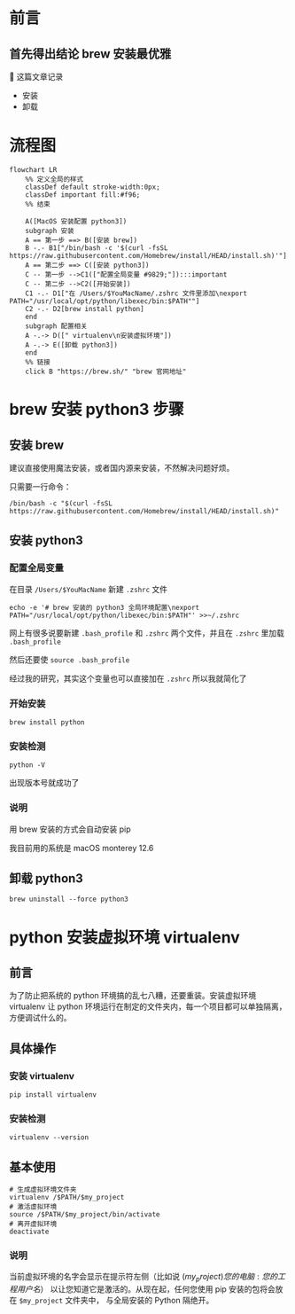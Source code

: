 # 前言

## 首先得出结论 brew 安装最优雅

📝 这篇文章记录
- 安装
- 卸载

# 流程图
```mermaid
flowchart LR
    %% 定义全局的样式
    classDef default stroke-width:0px;
    classDef important fill:#f96;
    %% 结束
    
    A([MacOS 安装配置 python3])
    subgraph 安装
    A == 第一步 ==> B([安装 brew])
    B -.- B1["/bin/bash -c '$(curl -fsSL https://raw.githubusercontent.com/Homebrew/install/HEAD/install.sh)'"]
    A == 第二步 ==> C([安装 python3])
    C -- 第一步 -->C1(["配置全局变量 #9829;"]):::important
    C -- 第二步 -->C2([开始安装])
    C1 -.- D1["在 /Users/$YouMacName/.zshrc 文件里添加\nexport PATH="/usr/local/opt/python/libexec/bin:$PATH""]
    C2 -.- D2[brew install python]
    end
    subgraph 配置相关
    A -.-> D([" virtualenv\n安装虚拟环境"])
    A -.-> E([卸载 python3])
    end
    %% 链接
    click B "https://brew.sh/" "brew 官网地址"
```

# brew 安装 python3 步骤
## 安装 brew
建议直接使用魔法安装，或者国内源来安装，不然解决问题好烦。

只需要一行命令：
```
/bin/bash -c "$(curl -fsSL https://raw.githubusercontent.com/Homebrew/install/HEAD/install.sh)"
```

## 安装 python3
### 配置全局变量
在目录 `/Users/$YouMacName` 新建 `.zshrc` 文件
```
echo -e '# brew 安装的 python3 全局环境配置\nexport PATH="/usr/local/opt/python/libexec/bin:$PATH"' >>~/.zshrc
```
网上有很多说要新建 `.bash_profile` 和 `.zshrc` 两个文件，并且在 `.zshrc` 里加载 `.bash_profile`

然后还要使 `source .bash_profile`

经过我的研究，其实这个变量也可以直接加在 `.zshrc` 所以我就简化了

### 开始安装
```
brew install python
```

### 安装检测
```
python -V
```

出现版本号就成功了

###  说明
用 brew 安装的方式会自动安装 pip

我目前用的系统是 macOS monterey 12.6

## 卸载 python3
```
brew uninstall --force python3
```

# python 安装虚拟环境 virtualenv
## 前言
为了防止把系统的 python 环境搞的乱七八糟，还要重装。安装虚拟环境 virtualenv 让 python 环境运行在制定的文件夹内，每一个项目都可以单独隔离，方便调试什么的。
## 具体操作
### 安装 virtualenv
```
pip install virtualenv
```
### 安装检测
```
virtualenv --version
```
## 基本使用
```
# 生成虚拟环境文件夹
virtualenv /$PATH/$my_project
# 激活虚拟环境
source /$PATH/$my_project/bin/activate
# 离开虚拟环境
deactivate
```
### 说明
当前虚拟环境的名字会显示在提示符左侧（比如说 ($my_project)您的电脑:您的工程 用户名$） 以让您知道它是激活的。从现在起，任何您使用 pip 安装的包将会放在 `$my_project` 文件夹中， 与全局安装的 Python 隔绝开。
